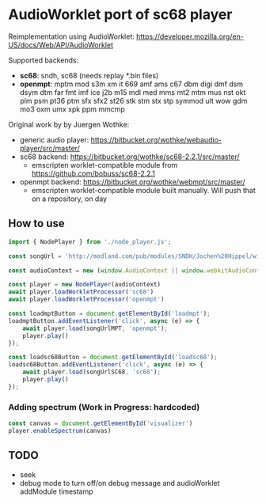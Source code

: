 # AudioWorklet port of sc68 player


Reimplementation using AudioWorklet: https://developer.mozilla.org/en-US/docs/Web/API/AudioWorklet

Supported backends:
- **sc68**: sndh, sc68 (needs replay *.bin files)
- **openmpt**: mptm mod s3m xm it 669 amf ams c67 dbm digi dmf dsm dsym dtm far fmt imf ice j2b m15 mdl med mms mt2 mtm mus nst okt plm psm pt36 ptm sfx sfx2 st26 stk stm stx stp symmod ult wow gdm mo3 oxm umx xpk ppm mmcmp

Original work by by Juergen Wothke:
- generic audio player: https://bitbucket.org/wothke/webaudio-player/src/master/
- sc68 backend: https://bitbucket.org/wothke/sc68-2.2.1/src/master/
  - emscripten worklet-compatible module from https://github.com/bobuss/sc68-2.2.1
- openmpt backend: https://bitbucket.org/wothke/webmpt/src/master/
  - emscripten worklet-compatible module built manually. Will push that on a repository, on day



## How to use

```javascript
import { NodePlayer } from './node_player.js';

const songUrl = 'http://modland.com/pub/modules/SNDH/Jochen%20Hippel/wings%20of%20death.sndh'

const audioContext = new (window.AudioContext || window.webkitAudioContext)();

const player = new NodePlayer(audioContext)
await player.loadWorkletProcessor('sc68')
await player.loadWorkletProcessor('openmpt')

const loadmptButton = document.getElementById('loadmpt');
loadmptButton.addEventListener('click', async (e) => {
    await player.load(songUrlMPT, 'openmpt');
    player.play()
});

const loadsc68Button = document.getElementById('loadsc68');
loadsc68Button.addEventListener('click', async (e) => {
    await player.load(songUrlSC68, 'sc68');
    player.play()
});

```


### Adding spectrum (Work in Progress: hardcoded)

```javascript
const canvas = document.getElementById('visualizer')
player.enableSpectrum(canvas)
```


## TODO
- seek
- debug mode to turn off/on debug message and audioWorklet addModule timestamp
